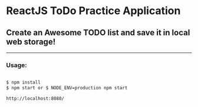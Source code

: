 # ReactJS ToDo Practice Application
## Create an Awesome TODO list and save it in local web storage!

___
### Usage:
```sh

$ npm install
$ npm start or $ NODE_ENV=production npm start

http://localhost:8080/
```
